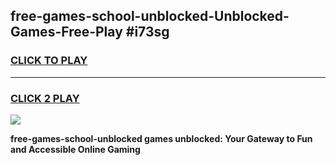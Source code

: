 
## free-games-school-unblocked-Unblocked-Games-Free-Play #i73sg
<h3>
<a href="https://us.freeplayer.one?title=free-games-school-unblocked&ref=9M">CLICK TO PLAY</a></h3>
<hr>

<h3>
<a href="https://us.freeplayer.one?title=free-games-school-unblocked&ref=9M">CLICK 2 PLAY</a>
  
</h3>

<a href="https://us.freeplayer.one?title=free-games-school-unblocked&ref=9M"><img src="https://clearcache.store/games.png"></a>


**free-games-school-unblocked games unblocked: Your Gateway to Fun and Accessible Online Gaming**
